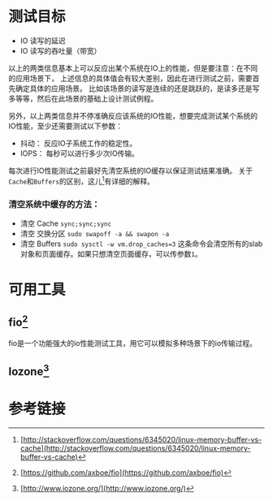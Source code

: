# 测试目标

* IO 读写的延迟
* IO 读写的吞吐量（带宽）

以上的两类信息基本上可以反应出某个系统在IO上的性能，但是要注意：在不同的应用场景下，
上述信息的具体值会有较大差别，因此在进行测试之前，需要首先确定具体的应用场景。
比如该场景的读写是连续的还是跳跃的，是读多还是写多等等，然后在此场景的基础上设计测试例程。

另外，以上两类信息并不停准确反应该系统的IO性能，想要完成测试某个系统的IO性能，至少还需要测试以下参数：

* 抖动： 反应IO子系统工作的稳定性。
* IOPS： 每秒可以进行多少次IO传输。

每次进行IO性能测试之前最好先清空系统的IO缓存以保证测试结果准确。
关于`Cache`和`Buffers`的区别，这儿[^3]有详细的解释。

### 清空系统中缓存的方法：
* 清空 Cache `sync;sync;sync`
* 清空 交换分区 `sudo swapoff -a && swapon -a`
* 清空 Buffers `sudo sysctl -w vm.drop_caches=3` 这条命令会清空所有的slab对象和页面缓存。如果只想清空页面缓存，可以传参数`1`。

# 可用工具

## fio[^1]

fio是一个功能强大的io性能测试工具，用它可以模拟多种场景下的io传输过程。

## Iozone[^2]

# 参考链接
[^1]: [https://github.com/axboe/fio](https://github.com/axboe/fio)
[^2]: [http://www.iozone.org/](http://www.iozone.org/)
[^3]: [http://stackoverflow.com/questions/6345020/linux-memory-buffer-vs-cache](http://stackoverflow.com/questions/6345020/linux-memory-buffer-vs-cache)